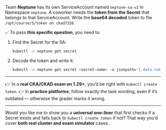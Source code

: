 Team **Neptune** has its own ServiceAccount named `neptune-sa-v2` in Namespace `neptune`. 
A coworker needs the **token from the Secret** that belongs to that ServiceAccount. Write the **base64 decoded** token to file `/opt/course/5/token on ckad7326`.

✅ To pass **this specific question**, you need to:

1. Find the Secret for the SA:

   ```bash
   kubectl -n neptune get secret
   ```
2. Decode the token and write it:

   ```bash
   kubectl -n neptune get secret <secret-name> -o jsonpath='{.data.token}' | base64 -d > /opt/course/5/token
   ```

---

👉 In a **real CKA/CKAD exam on 1.29+**, you’d be right with `kubectl create token`.
👉 In **practice platforms**, follow exactly the task wording, even if it’s outdated — otherwise the grader marks it wrong.

---

Would you like me to show you a **universal one-liner** that first checks if a Secret exists and falls back to `kubectl create token` if not? That way you’d cover **both real cluster and exam simulator** cases.
